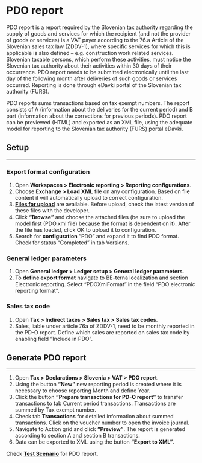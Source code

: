# PDO report

PDO report is a report required by the Slovenian tax authority regarding the supply of goods and services for which the recipient (and not the provider of goods or services) is a VAT payer according to the 76.a Article of the Slovenian sales tax law (ZDDV-1), where specific services for which this is applicable is also defined – e.g. construction work related services. Slovenian taxable persons, which perform these activities, must notice the Slovenian tax authority about their activities within 30 days of their occurrence. PDO report needs to be submitted electronically until the last day of the following month after deliveries of such goods or services occurred. Reporting is done through eDavki portal of the Slovenian tax authority (FURS).

PDO reports sums transactions based on tax exempt numbers. The report consists of A (information about the deliveries for the current period) and B part (information about the corrections for previous periods). PDO report can be previewed (HTML) and exported as an XML file, using the adequate model for reporting to the Slovenian tax authority (FURS) portal eDavki.

## **Setup** 
--- 

### Export format configuration 

1. Open **Workspaces > Electronic reporting > Reporting configurations**.
2. Choose **Exchange > Load XML** file on any configuration. Based on file content it will automatically upload to correct configuration. 
3. **[Files for upload](PDO-Report.zip)** are available. Before upload, check the latest version of these files with the developer.  
4. Click **“Browse”** and choose the attached files (be sure to upload the model first (PDO.xml file) because the format is dependent on it). After the file has loaded, click OK to upload it to configuration. 
5. Search for **configuration** “PDO” and expand it to find PDO format. Check for status “Completed” in tab Versions. 

### General ledger parameters

1. Open **General ledger > Ledger setup > General ledger parameters**.
2. To **define export format** navigate to BE-terna localization and section Electronic reporting. Select “PDOXmlFormat” in the field “PDO electronic reporting format". 

### Sales tax code 

1. Open **Tax > Indirect taxes > Sales tax > Sales tax codes**.
2. Sales, liable under article 76a of ZDDV-1, need to be monthly reported in the PD-O report. Define which sales are reported on sales tax code by enabling field “Include in PDO”.  

## **Generate PDO report** 
---

1. Open **Tax > Declarations > Slovenia > VAT > PDO report**.
2. Using the button **“New”** new reporting period is created where it is necessary to choose reporting Month and define Year. 
3. Click the button **“Prepare transactions for PD-O report”** to transfer transactions to tab Current period transactions. Transactions are summed by Tax exempt number. 
4. Check tab **Transactions** for detailed information about summed transactions. Click on the voucher number to open the invoice journal. 
5. Navigate to Action grid and click **“Preview”**. The report is generated according to section A and section B transactions.
6. Data can be exported to XML using the button **“Export to XML”**.  

Check **[Test Scenario](PDO-Report.zip)** for PDO report.